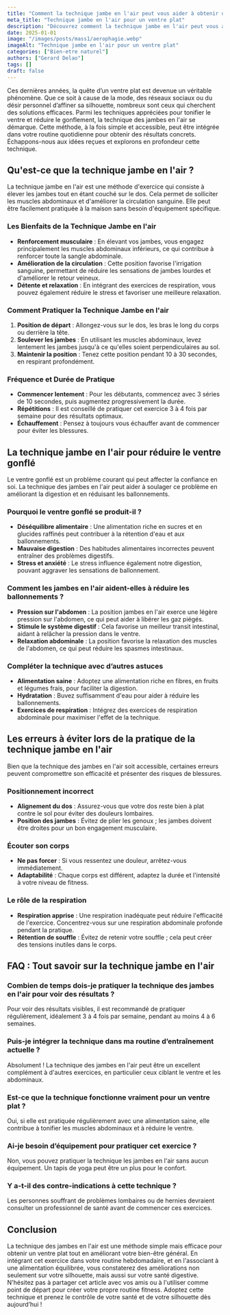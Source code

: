 ```yaml
---
title: "Comment la technique jambe en l'air peut vous aider à obtenir un ventre plat"
meta_title: "Technique jambe en l'air pour un ventre plat"
description: "Découvrez comment la technique jambe en l'air peut vous aider à obtenir un ventre plat. Astuces et conseils pratiques pour tonifier votre ventre!"
date: 2025-01-01
image: "/images/posts/mass1/aerophagie.webp"
imageAlt: "Technique jambe en l'air pour un ventre plat"
categories: ["Bien-etre naturel"]
authors: ["Gerard Delao"]
tags: []
draft: false
---
```


Ces dernières années, la quête d’un ventre plat est devenue un véritable phénomène. Que ce soit à cause de la mode, des réseaux sociaux ou du désir personnel d’affiner sa silhouette, nombreux sont ceux qui cherchent des solutions efficaces. Parmi les techniques appréciées pour tonifier le ventre et réduire le gonflement, la technique des jambes en l'air se démarque. Cette méthode, à la fois simple et accessible, peut être intégrée dans votre routine quotidienne pour obtenir des résultats concrets. Échappons-nous aux idées reçues et explorons en profondeur cette technique.

## Qu'est-ce que la technique jambe en l'air ?

La technique jambe en l'air est une méthode d'exercice qui consiste à élever les jambes tout en étant couché sur le dos. Cela permet de solliciter les muscles abdominaux et d'améliorer la circulation sanguine. Elle peut être facilement pratiquée à la maison sans besoin d'équipement spécifique.

### Les Bienfaits de la Technique Jambe en l'air

- **Renforcement musculaire** : En élevant vos jambes, vous engagez principalement les muscles abdominaux inférieurs, ce qui contribue à renforcer toute la sangle abdominale.
- **Amélioration de la circulation** : Cette position favorise l'irrigation sanguine, permettant de réduire les sensations de jambes lourdes et d'améliorer le retour veineux.
- **Détente et relaxation** : En intégrant des exercices de respiration, vous pouvez également réduire le stress et favoriser une meilleure relaxation.

### Comment Pratiquer la Technique Jambe en l'air

1. **Position de départ** : Allongez-vous sur le dos, les bras le long du corps ou derrière la tête.
2. **Soulever les jambes** : En utilisant les muscles abdominaux, levez lentement les jambes jusqu'à ce qu'elles soient perpendiculaires au sol.
3. **Maintenir la position** : Tenez cette position pendant 10 à 30 secondes, en respirant profondément.

### Fréquence et Durée de Pratique

- **Commencer lentement** : Pour les débutants, commencez avec 3 séries de 10 secondes, puis augmentez progressivement la durée.
- **Répétitions** : Il est conseillé de pratiquer cet exercice 3 à 4 fois par semaine pour des résultats optimaux.
- **Échauffement** : Pensez à toujours vous échauffer avant de commencer pour éviter les blessures.

## La technique jambe en l'air pour réduire le ventre gonflé

Le ventre gonflé est un problème courant qui peut affecter la confiance en soi. La technique des jambes en l'air peut aider à soulager ce problème en améliorant la digestion et en réduisant les ballonnements.

### Pourquoi le ventre gonflé se produit-il ?

- **Déséquilibre alimentaire** : Une alimentation riche en sucres et en glucides raffinés peut contribuer à la rétention d'eau et aux ballonnements.
- **Mauvaise digestion** : Des habitudes alimentaires incorrectes peuvent entraîner des problèmes digestifs.
- **Stress et anxiété** : Le stress influence également notre digestion, pouvant aggraver les sensations de ballonnement.

### Comment les jambes en l'air aident-elles à réduire les ballonnements ?

- **Pression sur l'abdomen** : La position jambes en l'air exerce une légère pression sur l'abdomen, ce qui peut aider à libérer les gaz piégés.
- **Stimule le système digestif** : Cela favorise un meilleur transit intestinal, aidant à relâcher la pression dans le ventre.
- **Relaxation abdominale** : La position favorise la relaxation des muscles de l'abdomen, ce qui peut réduire les spasmes intestinaux.

### Compléter la technique avec d’autres astuces

- **Alimentation saine** : Adoptez une alimentation riche en fibres, en fruits et légumes frais, pour faciliter la digestion.
- **Hydratation** : Buvez suffisamment d'eau pour aider à réduire les ballonnements.
- **Exercices de respiration** : Intégrez des exercices de respiration abdominale pour maximiser l'effet de la technique.

## Les erreurs à éviter lors de la pratique de la technique jambe en l'air

Bien que la technique des jambes en l'air soit accessible, certaines erreurs peuvent compromettre son efficacité et présenter des risques de blessures.

### Positionnement incorrect

- **Alignement du dos** : Assurez-vous que votre dos reste bien à plat contre le sol pour éviter des douleurs lombaires.
- **Position des jambes** : Évitez de plier les genoux ; les jambes doivent être droites pour un bon engagement musculaire.
  
### Écouter son corps

- **Ne pas forcer** : Si vous ressentez une douleur, arrêtez-vous immédiatement.
- **Adaptabilité** : Chaque corps est différent, adaptez la durée et l'intensité à votre niveau de fitness.

### Le rôle de la respiration

- **Respiration apprise** : Une respiration inadéquate peut réduire l'efficacité de l'exercice. Concentrez-vous sur une respiration abdominale profonde pendant la pratique.
- **Rétention de souffle** : Évitez de retenir votre souffle ; cela peut créer des tensions inutiles dans le corps.

## FAQ : Tout savoir sur la technique jambe en l'air

### Combien de temps dois-je pratiquer la technique des jambes en l'air pour voir des résultats ?

Pour voir des résultats visibles, il est recommandé de pratiquer régulièrement, idéalement 3 à 4 fois par semaine, pendant au moins 4 à 6 semaines.

### Puis-je intégrer la technique dans ma routine d’entraînement actuelle ?

Absolument ! La technique des jambes en l'air peut être un excellent complément à d'autres exercices, en particulier ceux ciblant le ventre et les abdominaux.

### Est-ce que la technique fonctionne vraiment pour un ventre plat ?

Oui, si elle est pratiquée régulièrement avec une alimentation saine, elle contribue à tonifier les muscles abdominaux et à réduire le ventre.

### Ai-je besoin d’équipement pour pratiquer cet exercice ?

Non, vous pouvez pratiquer la technique les jambes en l'air sans aucun équipement. Un tapis de yoga peut être un plus pour le confort.

### Y a-t-il des contre-indications à cette technique ?

Les personnes souffrant de problèmes lombaires ou de hernies devraient consulter un professionnel de santé avant de commencer ces exercices.

## Conclusion

La technique des jambes en l'air est une méthode simple mais efficace pour obtenir un ventre plat tout en améliorant votre bien-être général. En intégrant cet exercice dans votre routine hebdomadaire, et en l'associant à une alimentation équilibrée, vous constaterez des améliorations non seulement sur votre silhouette, mais aussi sur votre santé digestive. N'hésitez pas à partager cet article avec vos amis ou à l'utiliser comme point de départ pour créer votre propre routine fitness. Adoptez cette technique et prenez le contrôle de votre santé et de votre silhouette dès aujourd’hui !

